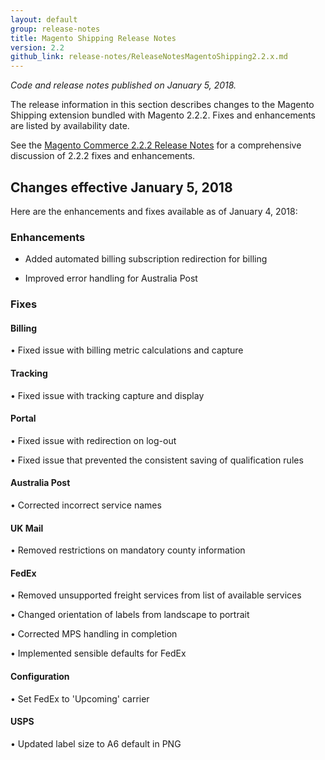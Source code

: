 ```yaml
---
layout: default
group: release-notes
title: Magento Shipping Release Notes
version: 2.2
github_link: release-notes/ReleaseNotesMagentoShipping2.2.x.md
---
```

*Code and release notes published on January 5, 2018.*



The release information in this section describes changes to the Magento Shipping extension bundled with Magento 2.2.2.  Fixes and enhancements are listed by availability date.

See the [Magento Commerce 2.2.2 Release Notes]({{page.baseurl}}release-notes/ReleaseNotes2.2.2CE.html) for a comprehensive discussion of 2.2.2 fixes and enhancements.  


## Changes effective January 5, 2018

Here are the enhancements and fixes available as of January 4, 2018:



### Enhancements  

* Added automated billing subscription redirection for billing

* Improved error handling for Australia Post


### Fixes

#### Billing 

• Fixed issue with billing metric calculations and capture 


#### Tracking 

• Fixed issue with tracking capture and display


#### Portal 

• Fixed issue with redirection on log-out  

• Fixed issue that prevented the consistent saving of qualification rules


#### Australia Post 

• Corrected incorrect service names


#### UK Mail 

• Removed restrictions on mandatory county information


#### FedEx 

• Removed unsupported freight services from list of available services

• Changed orientation of labels from landscape to portrait 

• Corrected MPS handling in completion 

• Implemented sensible defaults for FedEx  


#### Configuration 

• Set FedEx  to 'Upcoming' carrier


#### USPS 

• Updated label size to A6 default in PNG



